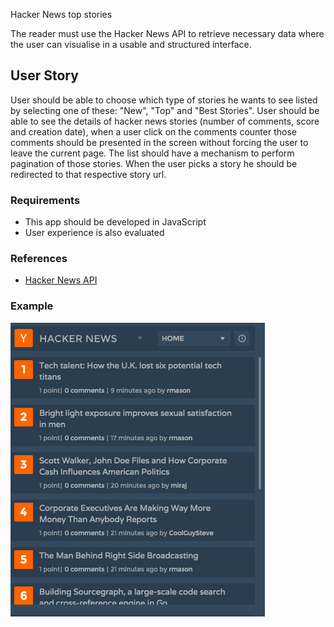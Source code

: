 Hacker News top stories

The reader must use the Hacker News API to retrieve necessary data where the user can visualise in a usable and structured interface.

## User Story
User should be able to choose which type of stories he wants to see listed by selecting one of these: "New", "Top" and "Best Stories".
User should be able to see the details of hacker news stories (number of comments, score and creation date), when a user click on the comments counter those comments should be presented in the screen without forcing the user to leave the current page.
The list should have a mechanism to perform pagination of those stories.
When the user picks a story he should be redirected to that respective story url.

### Requirements
- This app should be developed in JavaScript
- User experience is also evaluated

### References
- [Hacker News API](https://github.com/HackerNews/API)

### Example
![hackernews](/imgs/hackernews.png)
